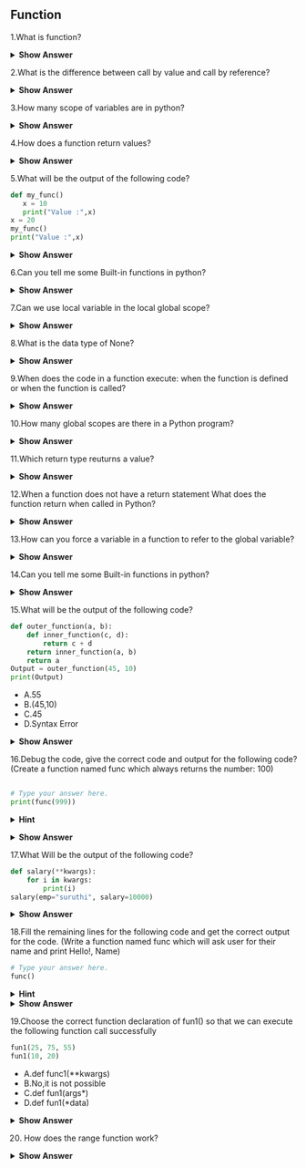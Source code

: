## Function

1.What is function?

<details>
  <summary>
    <b>Show Answer</b>
  </summary>
  
A function is a block of organized, reusable code that is used to perform a single, related action. Functions provide better modularity for your application and a high degree of code reusing.In python we have three types of functions.
  <ul>
    <li> Built-in print()</li>
    <li>User-defined functions(UDF)</li>
    <li>Anonymous-Lambda()</li>
  </ul>
</details>

2.What is the difference between call by value and call by reference?

<details>
  <summary>
    <b>Show Answer</b>
  </summary>
  
Call by value:<ol>
  <li>A copy of the variable is passed.</li>
  <li>Change in a copy of variable doesn't modifyy the orginal value of variable.</li>
  <li>Syntax: function_name(variable_name1,variable_name2)</li>
  <li>Default calling-primitive type are passed using the call_by_value.</li>
  </ol>
Call by reference:<ol>
  <li>A variable itself is passed.</li>
  <li>Change in a copy of variable modify the original value of variable.</li>
  <li>Syntax: function_name(&variable_name1,&variable2...)</li>
  <li>Default calling-Objects are implicitly passed using call_by_reference.</li>
  </ol>
</details>

3.How many scope of variables are in python?

<details><summary><b>Show Answer</b></summary>
  
There are two basic scope of variable are in python.
<ol><li>Global variables</li>
    <li>Local variables</li>
  </ol>
<ul>
Global variable:
  
  * Global variable are those which are not defined inside any function and have a global scope.
  
Local variable:
  
  * Local variables are those which are defined inside a function and its scope is limited to that function only.
</details>

4.How does a function return values?
  
<details><summary><b>Show Answer</b></summary>
  
A function uses the 'return' keyword to return a value. 
  
**Example**:
  
```Python
def add(a,b):
    return a+b
print(add(2,3))

```  
<details><summary> <b>Output</b> </summary>
  
      5
</details>
</details>

5.What will be the output of the following code?
  
```Python
def my_func()
   x = 10
   print("Value :",x)
x = 20
my_func()
print("Value :",x)
```
<details><summary> <b>Show Answer</b> </summary>
  
**Output**:
  
def my_func()
                 ^
SyntaxError: invalid syntax
  
<details><summary> <b>Explanation</b> </summary>  
  
Here, we are getting syntax error because the syntax is def function_name():
  
</details>
</details>
  
6.Can you tell me some Built-in functions in python?
  
<details><summary> <b>Show Answer</b> </summary>
  
Functions that are built into Python.we have so many built-in functions in python.Here i have mentioned some built-in funtions,
- python abs()-returns absolute value of a number
- python all()-returns true when all elements in iterable is true
- python ascii()-eturns String Containing Printable Representation
- python delattr()-deletes attribute from the object
- python eval()-runs code within program
  
</details>

7.Can we use local variable in the local global scope?
  
<details><summary> <b>Show Answer</b> </summary>
  
No,We cannot use local variables in the global scope.
  
**For example**:
  
  ```Python
def spam():
  calls = 31337
  spam()
print(calls)
  ```
 
if run this program, the output will be:
Traceback (most recent call last):
  File "C:/test1.py", line 4, in <module>
    print(Calls)
  
<details><summary> <b>Explanation</b> </summary> 
  
NameError: name 'calls' is not defined
The error happens because the calls variable exists only in the local scope created when spam()is called.once the program execution returns from spam, that local scope is destroyed, and there is no longer a variable named calls.
  </details>
  </details>
  
8.What is the data type of None?
  
<details><summary> <b>Show Answer</b> </summary>
  
   **None** has a special status in Python. The None is used to define a null variable or an object, and it is a data type of the class NoneType.

**Example**:

```python
x=None
print(type(x))
```
<b>Output:</b> 
  
<class 'NoneType'>
</details>
  
9.When does the code in a function execute: when the function is defined or when the function is called?
  
<details><summary> <b>Show Answer</b> </summary>
  
The code in a function executes when the function is called, not when the function is defined.
  
**Example**:
```python
def greet(name1):  
    print ('Hello ', name1)
greet('Sam')
```
**Output**:
  
Hello  Sam
  </details>

10.How many global scopes are there in a Python program? 
  
<details><summary> <b>Show Answer</b> </summary>
There's only one global Python scope per program execution. This scope remains in existence until the program terminates and all its names are forgotten.
  
**Example**:
  
```Python
q = "I love coffee" # global variable
def f():
    p = "Welcome to corporate." # local variable
    print(p)
    f()
print (q)
```
**Output**:
  
   I love coffee
  </details>
  
11.Which return type reuturns a value?
  
<details><summary> <b>Show Answer</b> </summary>
  
You declare a method's return type in its method declaration. Within the body of the method, you use the return statement to return the value. Any method declared void doesn't return a value.
  
</details>
  
12.When a function does not have a return statement What does the function return when called in Python?

<details><summary> <b>Show Answer</b> </summary>
  
 So, if you don't explicitly use a return value in a return statement, or if you totally omit the return statement, then Python will implicitly return a default value for you. That default return value will always be None .
 
  </details>

13.How can you force a variable in a function to refer to the global variable?
  
<details><summary> <b>Show Answer</b> </summary>
  
If you want to refer to a global variable in a function you can use the global keyword to declare wh ich variables are global.In Python, global keyword allows you to modify the variable outside of the current scope. It is used to create a global variable and make changes to the variable in a local context.

 ```Python
x = 5
def change():
	global x
	x = x + 5
	print("Value of x inside a func:", x)
change()
print("Value of x outside a func :", x)
```
**Output**:
  
  Value of x inside a funct : 10
  Value of x outside a funct : 10
  </details>
  
14.Can you tell me some Built-in functions in python? 
  
<details><summary> <b>Show Answer</b> </summary>
  
The functions which are come along with python itself are called a buli-in functions or **predefined function**.Some of the functions,
- range()
- id()
- type()
- input()
- eval() etc...
  
**Example**:

  ```python
for i in range(1, 10):
    print(i, end=' ')
  ```
  
**Output**:

1 2 3 4 5 6 7 8 9 
  
  </details>
  
15.What will be the output of the following code?
  
```python
def outer_function(a, b):
    def inner_function(c, d):
        return c + d
    return inner_function(a, b)
    return a
Output = outer_function(45, 10)
print(Output)
  ```
- A.55
- B.(45,10)
- C.45
- D.Syntax Error
	
<details><summary> <b>Show Answer</b> </summary>
  
 **Ans**:
	
  Option B.55
<details><summary> <b>Explanation</b> </summary>

Adding multiple return statements doesn’t perform any task. Once function execution is encountered with the return statement, it stops the execution by returning whatever specified by the return statement.
	</details>
	</details>
	
16.Debug the code, give the correct code and output for the following code?
(Create a function named func which always returns the number: 100)
	
``` python

# Type your answer here.
print(func(999))
```
	
<details><summary> <b>Hint</b> </summary>
	
Simply return 100.
	</details>
	
<details><summary> <b>Show Answer</b> </summary>
	
```python
	
def func(x):
    return 100
print(func())
```
	
</details>

17.What Will be the output of the following code?
	
```python
def salary(**kwargs):
    for i in kwargs:
        print(i)
salary(emp="suruthi", salary=10000)
```

<details><summary> <b>Show Answer</b> </summary>

**Ans**:
emp
salary

<details><summary> <b>Explanation</b> </summary>

To accept Variable Length of Keyword Arguments, i.e., To create functions that take n number of Keyword arguments we use **kwargs (prefix a parameter name with a double asterisk ** ).

keyword arguments: display(emp="suruthi", salary=10000)
	
This **kwargs collects all passed arguments into a new dictionary, where the argument names are the keys, and their values are the key’s values.So to get the values we need to iterate the kwargs dictionary like this

</details>
	
**Example**:
	
('emp', 'suruthi')
('salary', 10000)

</details>
	
18.Fill the remaining lines for the following code and get the correct output for the code.
(Write a function named func which will ask user for their name and print Hello!, Name)

```python
# Type your answer here.
func()
```
<details><summary> <b>Hint</b> </summary>

You can use input() function to ask for user input. Then you can assign it to a variable.
	
</details>
	
<details><summary> <b>Show Answer</b> </summary>

```python
def func():
    name = input("Please enter your name.")
    print("Hello!, ", name)
func()
```
**Sample Output**:
	
Hello!,  Kavin

</details>
	
19.Choose the correct function declaration of  fun1() so that we can execute the following function call successfully

```python
fun1(25, 75, 55)
fun1(10, 20)
```
- A.def func1(**kwargs)
- B.No,it is not possible 
- C.def fun1(args*)
- D.def fun1(*data)
	
<details><summary> <b>Show Answer</b> </summary>	

*option D*:def fun1(*data)

<details><summary> <b>Explanation</b> </summary>

To accept multiple values or if the number of arguments is unknown, we can add * before the parameter name to accept arbitrary arguments. i.e., To accept Variable Length of Positional Arguments, i.e., To create functions that take n number of Positional arguments we use *args(prefix a parameter name with an asterisk * ).
	
*Example*:
	
```python
def fun1(*data):
    for i in data:
      print(i)
      print("Done!")
fun1(25, 75, 55)
fun1(10, 20)
```
</details>	
</details>
	
20. How does the range function work?
	
<details><summary> <b>Show Answer</b> </summary>
	
The range function returns the sequence of numbers between the start to stop with a step increment. The syntax of the range function is range(start, stop[, step]).
The stop argument is mandatory. The arguments start and step are optional. The default value of start and step are 0 and 1, respectively.

**Example**:
	
```python
print(list(range(1, 10, 2)))
```
*Output*:
[1, 3, 5, 7, 9]
	
</details>
